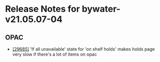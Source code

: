 
# Release Notes for bywater-v21.05.07-04

## OPAC

- [[29685]](http://bugs.koha-community.org/bugzilla3/show_bug.cgi?id=29685) 'If all unavailable' state for 'on shelf holds' makes holds page very slow if there's a lot of items on opac


